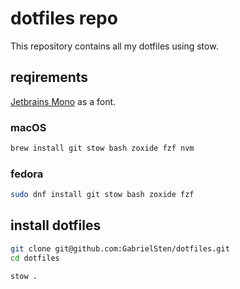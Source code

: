 # dotfiles repo

This repository contains all my dotfiles using stow.

## reqirements

[Jetbrains Mono](https://www.jetbrains.com/lp/mono/) as a font.

### macOS
```bash
brew install git stow bash zoxide fzf nvm
```

### fedora
```bash
sudo dnf install git stow bash zoxide fzf
```

## install dotfiles

```bash
git clone git@github.com:GabrielSten/dotfiles.git
cd dotfiles
```

```bash
stow .
```
